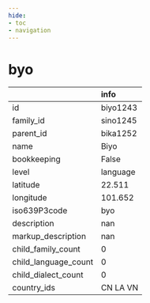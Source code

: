 ```yaml
---
hide:
- toc
- navigation
---
```

# byo
|                      | info     |
|:---------------------|:---------|
| id                   | biyo1243 |
| family_id            | sino1245 |
| parent_id            | bika1252 |
| name                 | Biyo     |
| bookkeeping          | False    |
| level                | language |
| latitude             | 22.511   |
| longitude            | 101.652  |
| iso639P3code         | byo      |
| description          | nan      |
| markup_description   | nan      |
| child_family_count   | 0        |
| child_language_count | 0        |
| child_dialect_count  | 0        |
| country_ids          | CN LA VN |